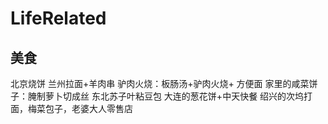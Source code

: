 # LifeRelated
## 美食
北京烧饼
兰州拉面+羊肉串
驴肉火烧：板肠汤+驴肉火烧+ 方便面
家里的咸菜饼子：腌制萝卜切成丝
东北苏子叶粘豆包
大连的葱花饼+中天快餐
绍兴的次坞打面，梅菜包子，老婆大人零售店

